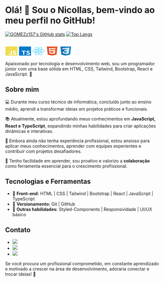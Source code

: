 # Olá! 👋 Sou o Nicollas, bem-vindo ao meu perfil no GitHub!

[![GOMEZz157's GitHub stats](https://github-readme-stats.vercel.app/api?username=GOMEZz157&theme=tokyonight&show_icons=true&rank_icon=github)](https://github.com/GOMEZz157/github-readme-stats)
[![Top Langs](https://github-readme-stats.vercel.app/api/top-langs/?username=GOMEZz157&layout=donut&theme=tokyonight)](https://github.com/GOMEZz157/github-readme-stats)

<div style="display: inline_block"><br>
  <img align="center" alt="Nick-Js" height="30" width="40" src="https://raw.githubusercontent.com/devicons/devicon/master/icons/javascript/javascript-plain.svg">
  <img align="center" alt="Nick-Ts" height="30" width="40" src="https://raw.githubusercontent.com/devicons/devicon/master/icons/typescript/typescript-plain.svg">
  <img align="center" alt="Nick-React" height="30" width="40" src="https://raw.githubusercontent.com/devicons/devicon/master/icons/react/react-original.svg">
  <img align="center" alt="Nick-HTML" height="30" width="40" src="https://raw.githubusercontent.com/devicons/devicon/master/icons/html5/html5-original.svg">
  <img align="center" alt="Nick-CSS" height="30" width="40" src="https://raw.githubusercontent.com/devicons/devicon/master/icons/css3/css3-original.svg">
</div>
<br/>
Apaixonado por tecnologia e desenvolvimento web, sou um programador júnior com uma base sólida em HTML, CSS, Tailwind, Bootstrap, React e JavaScript. 🚀

## Sobre mim
💻 Durante meu curso técnico de informática, concluído junto ao ensino médio, aprendi a transformar ideias em projetos práticos e funcionais. 

📚 Atualmente, estou aprofundando meus conhecimentos em **JavaScript, React e TypeScript**, expandindo minhas habilidades para criar aplicações dinâmicas e interativas.

🎯 Embora ainda não tenha experiência profissional, estou ansioso para aplicar meus conhecimentos, aprender com equipes experientes e contribuir com projetos desafiadores.

🤝 Tenho facilidade em aprender, sou proativo e valorizo a **colaboração** como ferramenta essencial para o crescimento profissional.

## Tecnologias e Ferramentas
- 🔹 **Front-end:** HTML | CSS | Tailwind | Bootstrap | React | JavaScript | TypeScript
- 🔹 **Versionamento:** Git | GitHub
- 🔹 **Outras habilidades:** Styled-Components | Responsividade | UI/UX básico

## Contato

<div> 

- <a href = "mailto:nicksss.gomes@gmail.com"><img src="https://img.shields.io/badge/-Gmail-%23333?style=for-the-badge&logo=gmail&logoColor=white" target="_blank"></a>
- <a href="https://www.linkedin.com/in/nicollas-gomes-4479952b9/" target="_blank"><img src="https://img.shields.io/badge/-LinkedIn-%230077B5?style=for-the-badge&logo=linkedin&logoColor=white" target="_blank"></a> 
- <a href="https://api.whatsapp.com/send/?phone=5511914462438&text=Ol%C3%A1%20nicollas%2C%20vim%20pelo%20portf%C3%B3lio.&type=phone_number&app_absent=0
" target="_blank"><img src="https://img.shields.io/badge/WhatsApp-25D366?style=for-the-badge&logo=whatsapp&logoColor=white" target="_blank"></a> 
</div>

Se você procura um profissional comprometido, em constante aprendizado e motivado a crescer na área de desenvolvimento, adoraria conectar e trocar ideias! 🚀
